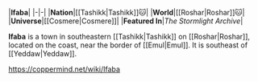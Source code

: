 |**Ifaba**|
|-|-|
|**Nation**|[[Tashikk\|Tashikk]]🐱︎|
|**World**|[[Roshar\|Roshar]]🐱︎|
|**Universe**|[[Cosmere\|Cosmere]]|
|**Featured In**|*The Stormlight Archive*|

**Ifaba** is a town in southeastern [[Tashikk\|Tashikk]] on [[Roshar\|Roshar]], located on the coast, near the border of [[Emul\|Emul]]. It is southeast of [[Yeddaw\|Yeddaw]].



https://coppermind.net/wiki/Ifaba